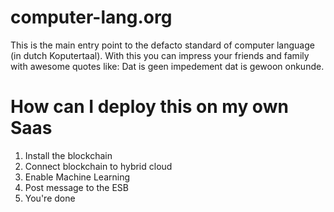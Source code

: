 # computer-lang.org

This is the main entry point to the defacto standard of computer language (in dutch Koputertaal). With this you can impress your friends and family with awesome quotes like: Dat is geen impedement dat is gewoon onkunde.

# How can I deploy this on my own Saas

1. Install the blockchain
2. Connect blockchain to hybrid cloud
3. Enable Machine Learning
4. Post message to the ESB
5. You're done
